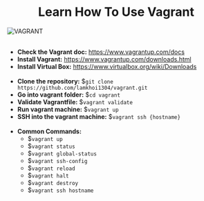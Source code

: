 # <div align="center">Learn How To Use Vagrant</div>

![VAGRANT](https://css-tricks.com/wp-content/uploads/2015/05/vagrant-logo.png)
<br/><br/>
- **Check the Vagrant doc:** https://www.vagrantup.com/docs
- **Install Vagrant:** https://www.vagrantup.com/downloads.html
- **Install Virtual Box:** https://www.virtualbox.org/wiki/Downloads
<br/><br/>
- **Clone the repository:** $`git clone https://github.com/lamkhoi1304/vagrant.git`
- **Go into vagrant folder:** $`cd vagrant`
- **Validate Vagrantfile:** $`vagrant validate`
- **Run vagrant machine:** $`vagrant up`
- **SSH into the vagrant machine:** $`vagrant ssh {hostname}`
<br/><br/>
- **Common Commands:**
    + $`vagrant up`
    + $`vagrant status`
    + $`vagrant global-status`
    + $`vagrant ssh-config`
    + $`vagrant reload`
    + $`vagrant halt`
    + $`vagrant destroy`
    + $`vagrant ssh hostname`
